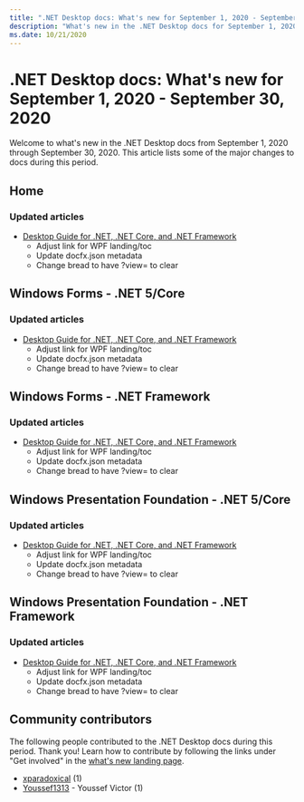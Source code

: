 ```yaml
---
title: ".NET Desktop docs: What's new for September 1, 2020 - September 30, 2020"
description: "What's new in the .NET Desktop docs for September 1, 2020 - September 30, 2020."
ms.date: 10/21/2020
---
```


# .NET Desktop docs: What's new for September 1, 2020 - September 30, 2020

Welcome to what's new in the .NET Desktop docs from September 1, 2020 through September 30, 2020. This article lists some of the major changes to docs during this period.

## Home

### Updated articles

- [Desktop Guide for .NET, .NET Core, and .NET Framework](/dotnet/desktop/index)
  - Adjust link for WPF landing/toc
  - Update docfx.json metadata
  - Change bread to have ?view= to clear

## Windows Forms - .NET 5/Core

### Updated articles

- [Desktop Guide for .NET, .NET Core, and .NET Framework](/dotnet/desktop/index)
  - Adjust link for WPF landing/toc
  - Update docfx.json metadata
  - Change bread to have ?view= to clear

## Windows Forms - .NET Framework

### Updated articles

- [Desktop Guide for .NET, .NET Core, and .NET Framework](/dotnet/desktop/index)
  - Adjust link for WPF landing/toc
  - Update docfx.json metadata
  - Change bread to have ?view= to clear

## Windows Presentation Foundation - .NET 5/Core

### Updated articles

- [Desktop Guide for .NET, .NET Core, and .NET Framework](/dotnet/desktop/index)
  - Adjust link for WPF landing/toc
  - Update docfx.json metadata
  - Change bread to have ?view= to clear

## Windows Presentation Foundation - .NET Framework

### Updated articles

- [Desktop Guide for .NET, .NET Core, and .NET Framework](/dotnet/desktop/index)
  - Adjust link for WPF landing/toc
  - Update docfx.json metadata
  - Change bread to have ?view= to clear

## Community contributors

The following people contributed to the .NET Desktop docs during this period. Thank you! Learn how to contribute by following the links under "Get involved" in the [what's new landing page](index.yml).

- [xparadoxical](https://github.com/xparadoxical) (1)
- [Youssef1313](https://github.com/Youssef1313) - Youssef Victor (1)
